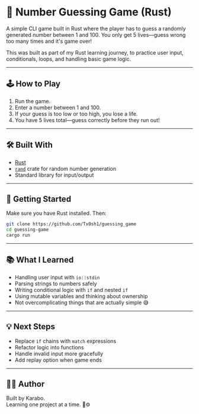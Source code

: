 
# 🎯 Number Guessing Game (Rust)

A simple CLI game built in Rust where the player has to guess a randomly generated number between 1 and 100. You only get 5 lives—guess wrong too many times and it's game over!

This was built as part of my Rust learning journey, to practice user input, conditionals, loops, and handling basic game logic.

---

## 🕹️ How to Play

1. Run the game.
2. Enter a number between 1 and 100.
3. If your guess is too low or too high, you lose a life.
4. You have 5 lives total—guess correctly before they run out!

---

## 🛠 Built With

- [Rust](https://www.rust-lang.org/)
- [`rand`](https://crates.io/crates/rand) crate for random number generation
- Standard library for input/output

---

## 🚀 Getting Started

Make sure you have Rust installed. Then:

```bash
git clone https://github.com/Tx0sh1/guessing_game
cd guessing-game
cargo run
```

---

## 📚 What I Learned

- Handling user input with `io::stdin`
- Parsing strings to numbers safely
- Writing conditional logic with `if` and nested `if`
- Using mutable variables and thinking about ownership
- Not overcomplicating things that are actually simple 😅

---

## 💡 Next Steps

- Replace `if` chains with `match` expressions
- Refactor logic into functions
- Handle invalid input more gracefully
- Add replay option when game ends

---

## 👨‍💻 Author

Built by Karabo.  
Learning one project at a time. 🧠⚙️
